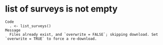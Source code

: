 # list of surveys is not empty

    Code
      . <- list_surveys()
    Message
      Files already exist, and `overwrite = FALSE`; skipping download. Set `overwrite = TRUE` to force a re-download.

